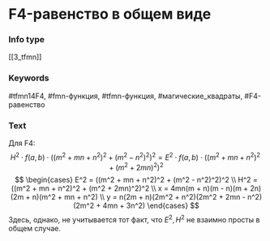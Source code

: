 # F4-равенство в общем виде
### Info type
[[3_tfmn]]
### Keywords
#tfmn14F4, #fmn-функция, #tfmn-функция, #магические_квадраты, #F4-равенство
### Text
Для F4:
$$
H^2 \cdot f(a, b) \cdot ((m^2 + mn + n^2)^2 + (m^2 - n^2)^2)^2 =
E^2 \cdot f(a, b) \cdot ((m^2 + mn + n^2)^2 + (m^2 + 2mn)^2)^2
$$
$$
\begin{cases}
E^2 = ((m^2 + mn + n^2)^2 + (m^2 - n^2)^2)^2 \\
H^2 = ((m^2 + mn + n^2)^2 + (m^2 + 2mn)^2)^2 \\
x = 4mn(m + n)(m - n)(m + 2n)(2m + n)(m^2 + mn + n^2) \\
y = n(2m + n)(2m^2 + n^2)(2m^2 + 2mn - n^2)(2m^2 + 4mn + 3n^2)
\end{cases}
$$
Здесь, однако, не учитывается тот факт, что $E^2, H^2$ не взаимно просты в общем случае.